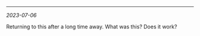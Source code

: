 --------------

*2023-07-06*

Returning to this after a long time away.
What was this?
Does it work?
